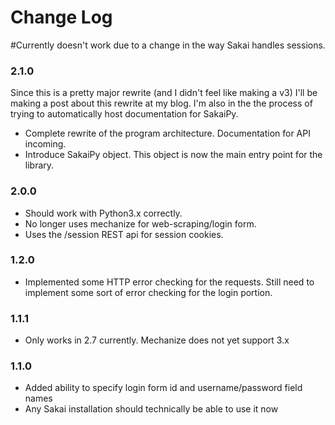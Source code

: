# Change Log

#Currently doesn't work due to a change in the way Sakai handles sessions.

### 2.1.0

Since this is a pretty major rewrite (and I didn't feel like making a v3) I'll be making a post about this rewrite at my blog. I'm also in the the process of trying to automatically host documentation for SakaiPy.

 * Complete rewrite of the program architecture. Documentation for API incoming.
 * Introduce SakaiPy object. This object is now the main entry point for the library.

### 2.0.0
 * Should work with Python3.x correctly.
 * No longer uses mechanize for web-scraping/login form.
 * Uses the /session REST api for session cookies.

### 1.2.0
 * Implemented some HTTP error checking for the requests. Still need to implement some sort of error checking for the login portion.

### 1.1.1
 * Only works in 2.7 currently. Mechanize does not yet support 3.x

### 1.1.0
 * Added ability to specify login form id and username/password field names
 * Any Sakai installation should technically be able to use it now
 

